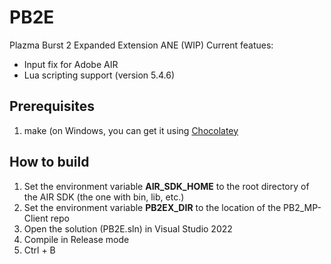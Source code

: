 # PB2E

Plazma Burst 2 Expanded Extension ANE (WIP)
Current featues:

- Input fix for Adobe AIR
- Lua scripting support (version 5.4.6)

## Prerequisites

1. make (on Windows, you can get it using [Chocolatey](https://chocolatey.org)

## How to build

1. Set the environment variable **AIR_SDK_HOME** to the root directory of the AIR SDK (the one with bin, lib, etc.)
2. Set the environment variable **PB2EX_DIR** to the location of the PB2_MP-Client repo
3. Open the solution (PB2E.sln) in Visual Studio 2022
4. Compile in Release mode
5. Ctrl + B